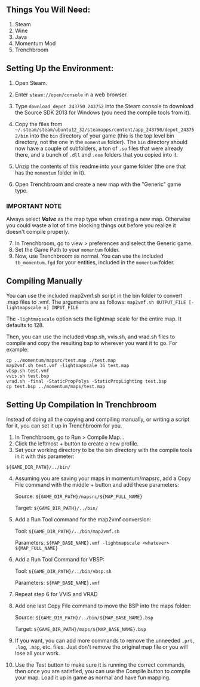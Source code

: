 ## Things You Will Need:
1. Steam
2. Wine
3. Java
4. Momentum Mod
5. Trenchbroom

## Setting Up the Environment:
1. Open Steam.
2. Enter `steam://open/console` in a web browser.
3. Type `download_depot 243750 243752` into the Steam console to download the Source SDK 2013 for Windows (you need the compile tools from it).
4. Copy the files from `~/.steam/steam/ubuntu12_32/steamapps/content/app_243750/depot_243752/bin` into the `bin` directory of your game (this is the top level bin directory, not the one in the `momentum` folder). The `bin` directory should now have a couple of subfolders, a ton of `.so` files that were already there, and a bunch of `.dll` and `.exe` folders that you copied into it.

5. Unzip the contents of this readme into your game folder (the one that has the `momentum` folder in it).
6. Open Trenchbroom and create a new map with the "Generic" game type.

### IMPORTANT NOTE
Always select ***Valve*** as the map type when creating a new map. Otherwise you could waste a lot of time blocking things out before you realize it doesn't compile properly.

7. In Trenchbroom, go to view > preferences and select the Generic game.
8. Set the Game Path to your `momentum` folder.
9. Now, use Trenchbroom as normal. You can use the included `tb_momentum.fgd` for your entities, included in the `momentum` folder.

## Compiling Manually

You can use the included map2vmf.sh script in the bin folder to convert .map files to .vmf. The arguments are as follows:
`map2vmf.sh OUTPUT_FILE [-lightmapscale n] INPUT_FILE`

The `-lightmapscale` option sets the lightmap scale for the entire map. It defaults to 128.

Then, you can use the included vbsp.sh, vvis.sh, and vrad.sh files to compile and copy the resulting bsp to wherever you want it to go. For example:

```
cp ../momentum/mapsrc/test.map ./test.map
map2vmf.sh test.vmf -lightmapscale 16 test.map
vbsp.sh test.vmf
vvis.sh test.bsp
vrad.sh -final -StaticPropPolys -StaticPropLighting test.bsp
cp test.bsp ../momentum/maps/test.map
```

## Setting Up Compilation In Trenchbroom

Instead of doing all the copying and compiling manually, or writing a script for it, you can set it up in Trenchbroom for you.

1. In Trenchbroom, go to Run > Compile Map...
2. Click the leftmost + button to create a new profile.
3. Set your working directory to be the bin directory with the compile tools in it with this parameter:

`${GAME_DIR_PATH}/../bin/`

4. Assuming you are saving your maps in momentum/mapsrc, add a Copy File command with the middle + button and add these parameters:

    Source: `${GAME_DIR_PATH}/mapsrc/${MAP_FULL_NAME}`

    Target: `${GAME_DIR_PATH}/../bin/`

5. Add a Run Tool command for the map2vmf conversion:

    Tool: `${GAME_DIR_PATH}/../bin/map2vmf.sh`

    Parameters: `${MAP_BASE_NAME}.vmf -lightmapscale <whatever> ${MAP_FULL_NAME}`

6. Add a Run Tool Command for VBSP:

    Tool: `${GAME_DIR_PATH}/../bin/vbsp.sh`

    Parameters: `${MAP_BASE_NAME}.vmf`

7. Repeat step 6 for VVIS and VRAD

8. Add one last Copy File command to move the BSP into the maps folder:

    Source: `${GAME_DIR_PATH}/../bin/${MAP_BASE_NAME}.bsp`

    Target: `${GAME_DIR_PATH}/maps/${MAP_BASE_NAME}.bsp`

9. If you want, you can add more commands to remove the unneeded `.prt`, `.log`, `.map`, etc. files. Just don't remove the original map file or you will lose all your work.

10. Use the Test button to make sure it is running the correct commands, then once you are satisfied, you can use the Compile button to compile your map. Load it up in game as normal and have fun mapping.